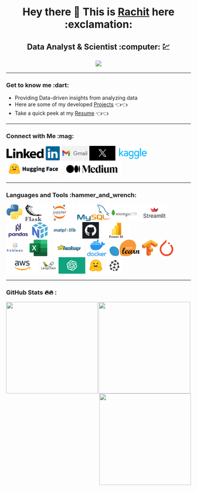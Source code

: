 <h1 align="center"> Hey there 👋  This is <a href="https://github.com/rachitdani">Rachit</a> here :exclamation:  </h1>
<h2 align="center"> Data Analyst & Scientist :computer: 💹 </h2>
<p align="center"><img src="https://komarev.com/ghpvc/?username=rachitdani-15&label=PROFILE+VIEWS&color=ff3d67"/> </p>

---

 <h3>Get to know me :dart: </h3>

- Providing Data-driven insights from analyzing data
- Here are some of my developed <a href = "https://github.com/rachitdani/Projects.git">Projects</a> 👈👈
- Take a quick peek at my <a href = "https://drive.google.com/file/d/1WdjUu7FDEPmOSWuWav1uQLxA7vpd6sfA/view?usp=sharing">Resume</a> 👈👈

--- 

<h3> Connect with Me :mag: </h3> 

<a href="https://www.linkedin.com/in/rachitdani/" target="_blank"> <img height="40"  src="icons/c1.png"/></a>
<a href="mailto:rachitdani2014@gmail.com" target="_blank"> <img height="40" src="icons/c2.png"/></a>
<a href="https://twitter.com/rachitdanii" target="_blank"> <img height="40" src="icons/c3.webp"/></a>
<a href="https://www.kaggle.com/rachitdanii" target="_blank"> <img height="40" src="icons/c4.png"/></a>
<a href="https://huggingface.co/rachitdani" target="_blank"> <img height="40" src="icons/c5.png"/></a>
<a href="https://medium.com/@rachitdani2014" target="_blank"> <img height="40" src="icons/c6.png"/></a>

---

<h3>Languages and Tools :hammer_and_wrench:</h3>
<p>
<img height="45" width="45" hspace="1" src="icons/t1.jpeg"/>
<img height="45" width="45" hspace="1" src="icons/t2.png"/>
<img height="45" hspace="1" src="icons/t3.png"/>
<img height="45" hspace="1" src="icons/t4.png"/>
<img height="45" hspace="1" src="icons/t5.png"/>
<img height="45" hspace="1" src="icons/t6.png"/>
<img height="45" hspace="1" src="icons/t7.png"/>
<img height="45" hspace="1" src="icons/t8.png"/>
<img height="45" hspace="1" src="icons/t9.png"/>
<img height="45" hspace="3" src="icons/t10.png"/>
<img height="45" hspace="1" src="icons/t21.jpeg"/><br>
<img height="45" width="45" hspace="1" src="icons/t22.jpeg"/>
<img height="45" hspace="1" src="icons/t20.jpeg"/>
<img height="45" hspace="1" src="icons/t23.png"/>
<img height="45" hspace="3" src="icons/t11.png"/>
<img height="45" hspace="1" src="icons/t12.png"/>
<img height="45" hspace="1" src="icons/t13.png"/>
<img height="45" hspace="1" src="icons/t14.png"/>
<img height="45" hspace="1" src="icons/t15.png"/>
<img height="45" hspace="1" src="icons/t16.jpeg"/>
<img height="45" hspace="1" src="icons/t17.png"/>
<img height="45" width="45" hspace="1" src="icons/t18.png"/> 
<img height="45" width="45" hspace="1" src="icons/t19.png"/>
</p>


---
  
  <h3> GitHub Stats 	🔥🔥 : </h3>  
  <p align="center"> 
  <img align = "center"  width="250" height="250" src="https://github-readme-streak-stats.herokuapp.com/?user=rachitdani&theme=radical"/>
  <img  align = "left" width="250" height="250" src="https://github-readme-stats.vercel.app/api?username=rachitdani&show_icons=true&theme=radical"/>
  <img align = "right" width="250" height="250" src="https://github-readme-stats.vercel.app/api/top-langs/?username=rachitdani&layout=compact"/> 
  </p>


<!--
**rachitdani/rachitdani** is a ✨ _special_ ✨ repository because its `README.md` (this file) appears on your GitHub profile.

Here are some ideas to get you started:

- 🔭 I’m currently working on ...
- 🌱 I’m currently learning ...
- 👯 I’m looking to collaborate on ...
- 🤔 I’m looking for help with ...
- 💬 Ask me about ...
- 📫 How to reach me: ...
- 😄 Pronouns: ...
- ⚡ Fun fact: ...
-->
